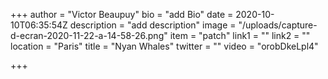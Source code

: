 +++
author = "Victor Beaupuy"
bio = "add Bio"
date = 2020-10-10T06:35:54Z
description = "add description"
image = "/uploads/capture-d-ecran-2020-11-22-a-14-58-26.png"
item = "patch"
link1 = ""
link2 = ""
location = "Paris"
title = "Nyan Whales"
twitter = ""
video = "orobDkeLpl4"

+++
